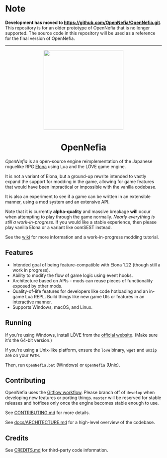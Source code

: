 # Note

**Development has moved to https://github.com/OpenNefia/OpenNefia.git**. This repository is for an older prototype of OpenNefia that is no longer supported. The source code in this repository will be used as a reference for the final version of OpenNefia.

---

<p align="center">
<img height="256" src="https://github.com/Ruin0x11/OpenNefia/raw/master/src/data/icon1296.png" />
</p>

<h1 align="center">OpenNefia</h1>

*OpenNefia* is an open-source engine reimplementation of the Japanese roguelike RPG [Elona](http://ylvania.org/en/elona) using Lua and the LÖVE game engine.

It is not a variant of Elona, but a ground-up rewrite intended to vastly expand the support for modding in the game, allowing for game features that would have been impractical or impossible with the vanilla codebase.

It is also an experiment to see if a game can be written in an extensible manner, using a mod system and an extensive API.

Note that it is currently **alpha-quality** and massive breakage **will** occur when attempting to play through the game normally. *Nearly everything is still a work-in-progress.* If you would like a stable experience, then please play vanilla Elona or a variant like oomSEST instead.

See the [wiki](https://github.com/Ruin0x11/OpenNefia/wiki) for more information and a work-in-progress modding tutorial.

## Features
- Intended goal of being feature-compatible with Elona 1.22 (though still a work in progress).
- Ability to modify the flow of game logic using event hooks.
- Architecture based on APIs - mods can reuse pieces of functionality exposed by other mods.
- Quality-of-life features for developers like code hotloading and an in-game Lua REPL. Build things like new game UIs or features in an interactive manner.
- Supports Windows, macOS, and Linux.

## Running
If you're using Windows, install LÖVE from the [official website](https://love2d.org). (Make sure it's the 64-bit version.)

If you're using a Unix-like platform, ensure the `love` binary, `wget` and `unzip` are on your `PATH`.

Then, run `OpenNefia.bat` (Windows) or `OpenNefia` (Unix).

## Contributing
OpenNefia uses the [Gitflow workflow](https://www.atlassian.com/git/tutorials/comparing-workflows/gitflow-workflow). Please branch off of `develop` when developing new features or porting things. `master` will be reserved for stable releases and hotfixes only once the engine becomes stable enough to use.

See [CONTRIBUTING.md](CONTRIBUTING.md) for more details.

See [docs/ARCHITECTURE.md](./docs/ARCHITECTURE.md) for a high-level overview of the codebase.

## Credits
See [CREDITS.md](CREDITS.md) for third-party code information.
